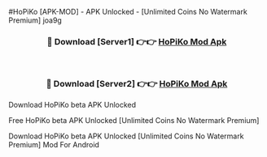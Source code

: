 #HoPiKo [APK-MOD] - APK Unlocked - [Unlimited Coins No Watermark Premium] joa9g



<div align="center">

<h3>🔴 Download [Server1] 👉👉 <a href="https://momento.my/?title=HoPiKo">HoPiKo Mod Apk</a></h3><br>

<h3>🔴 Download [Server2] 👉👉 <a href="https://momento.my/?title=HoPiKo">HoPiKo Mod Apk</a></h3>
</div>



Download HoPiKo beta APK Unlocked

Free HoPiKo beta APK Unlocked [Unlimited Coins No Watermark Premium]

Download HoPiKo beta APK Unlocked [Unlimited Coins No Watermark Premium] Mod For Android
